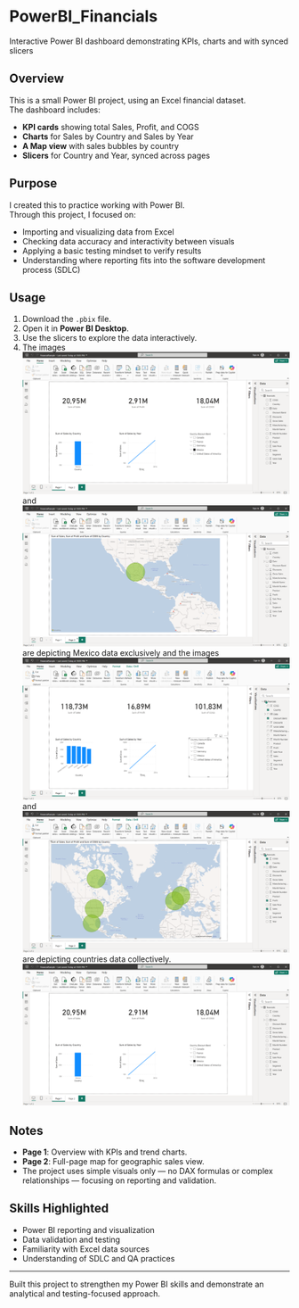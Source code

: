# PowerBI_Financials
Interactive Power BI dashboard demonstrating KPIs, charts and with synced slicers

## Overview
This is a small Power BI project, using an Excel financial dataset.  
The dashboard includes:

- **KPI cards** showing total Sales, Profit, and COGS  
- **Charts** for Sales by Country and Sales by Year  
- **A Map view** with sales bubbles by country  
- **Slicers** for Country and Year, synced across pages  

## Purpose
I created this  to practice working with Power BI.  
Through this project, I focused on:

- Importing and visualizing data from Excel  
- Checking data accuracy and interactivity between visuals  
- Applying a basic testing mindset to verify results  
- Understanding where reporting fits into the software development process (SDLC)

## Usage
1. Download the `.pbix` file.  
2. Open it in **Power BI Desktop**.  
3. Use the slicers to explore the data interactively.
4. The images ![Page 1 Overview Mexico](Images/1.png)
 and ![Page 2 Map Mexico](Images/2.png) are depicting Mexico data exclusively and the images ![Page 1 Overview Countries](Images/3.png) and ![Page 2 Map Countries](Images/4.png) are depicting countries data collectively. ![Page 1 Overview Mexico](Images/1.png)

## Notes
- **Page 1**: Overview with KPIs and trend charts.  
- **Page 2**: Full-page map for geographic sales view.  
- The project uses simple visuals only — no DAX formulas or complex relationships — focusing on reporting and validation.

## Skills Highlighted
- Power BI reporting and visualization  
- Data validation and testing  
- Familiarity with Excel data sources  
- Understanding of SDLC and QA practices  

---

Built this project to strengthen my Power BI skills and demonstrate an analytical and testing-focused approach.
